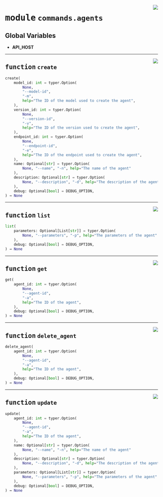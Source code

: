 <!-- markdownlint-disable -->

<a href="https://github.com/gizatechxyz/giza-cli/blob/main/giza/commands/agents.py#L0"><img align="right" style="float:right;" src="https://img.shields.io/badge/-source-cccccc?style=flat-square"></a>

# <kbd>module</kbd> `commands.agents`




**Global Variables**
---------------
- **API_HOST**

---

<a href="https://github.com/gizatechxyz/giza-cli/blob/main/giza/commands/agents.py#L21"><img align="right" style="float:right;" src="https://img.shields.io/badge/-source-cccccc?style=flat-square"></a>

## <kbd>function</kbd> `create`

```python
create(
    model_id: int = typer.Option(
        None,
        "--model-id",
        "-m",
        help="The ID of the model used to create the agent",
    ),
    version_id: int = typer.Option(
        None,
        "--version-id",
        "-v",
        help="The ID of the version used to create the agent",
    ),
    endpoint_id: int = typer.Option(
        None,
        "--endpoint-id",
        "-e",
        help="The ID of the endpoint used to create the agent",
    ),
    name: Optional[str] = typer.Option(
        None, "--name", "-n", help="The name of the agent"
    ),
    description: Optional[str] = typer.Option(
        None, "--description", "-d", help="The description of the agent"
    ),
    debug: Optional[bool] = DEBUG_OPTION,
) → None
```






---

<a href="https://github.com/gizatechxyz/giza-cli/blob/main/giza/commands/agents.py#L117"><img align="right" style="float:right;" src="https://img.shields.io/badge/-source-cccccc?style=flat-square"></a>

## <kbd>function</kbd> `list`

```python
list(
    parameters: Optional[List[str]] = typer.Option(
        None, "--parameters", "-p", help="The parameters of the agent"
    ),
    debug: Optional[bool] = DEBUG_OPTION,
) → None
```






---

<a href="https://github.com/gizatechxyz/giza-cli/blob/main/giza/commands/agents.py#L149"><img align="right" style="float:right;" src="https://img.shields.io/badge/-source-cccccc?style=flat-square"></a>

## <kbd>function</kbd> `get`

```python
get(
    agent_id: int = typer.Option(
        None,
        "--agent-id",
        "-a",
        help="The ID of the agent",
    ),
    debug: Optional[bool] = DEBUG_OPTION,
) → None
```






---

<a href="https://github.com/gizatechxyz/giza-cli/blob/main/giza/commands/agents.py#L173"><img align="right" style="float:right;" src="https://img.shields.io/badge/-source-cccccc?style=flat-square"></a>

## <kbd>function</kbd> `delete_agent`

```python
delete_agent(
    agent_id: int = typer.Option(
        None,
        "--agent-id",
        "-a",
        help="The ID of the agent",
    ),
    debug: Optional[bool] = DEBUG_OPTION,
) → None
```






---

<a href="https://github.com/gizatechxyz/giza-cli/blob/main/giza/commands/agents.py#L197"><img align="right" style="float:right;" src="https://img.shields.io/badge/-source-cccccc?style=flat-square"></a>

## <kbd>function</kbd> `update`

```python
update(
    agent_id: int = typer.Option(
        None,
        "--agent-id",
        "-a",
        help="The ID of the agent",
    ),
    name: Optional[str] = typer.Option(
        None, "--name", "-n", help="The name of the agent"
    ),
    description: Optional[str] = typer.Option(
        None, "--description", "-d", help="The description of the agent"
    ),
    parameters: Optional[List[str]] = typer.Option(
        None, "--parameters", "-p", help="The parameters of the agent"
    ),
    debug: Optional[bool] = DEBUG_OPTION,
) → None
```






